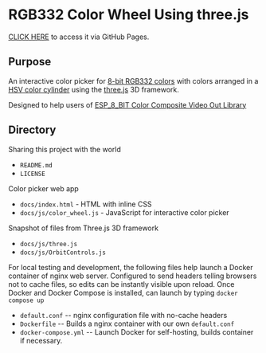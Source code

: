 # RGB332 Color Wheel Using three.js

[CLICK HERE](https://roger-random.github.io/RGB332_color_wheel_three.js/)
to access it via GitHub Pages.

## Purpose

An interactive color picker for
[8-bit RGB332 colors](https://github.com/Roger-random/ESP_8_BIT_composite#8-bit-color)
with colors arranged in a
[HSV color cylinder](https://en.wikipedia.org/wiki/HSL_and_HSV)
using the
[three.js](https://threejs.org) 3D framework.

Designed to help users of
[ESP_8_BIT Color Composite Video Out Library](https://github.com/Roger-random/ESP_8_BIT_composite)

## Directory

Sharing this project with the world
* `README.md`
* `LICENSE`

Color picker web app
* `docs/index.html` - HTML with inline CSS
* `docs/js/color_wheel.js` - JavaScript for interactive color picker

Snapshot of files from Three.js 3D framework
* `docs/js/three.js`
* `docs/js/OrbitControls.js`

For local testing and development, the following files help launch a Docker
container of nginx web server. Configured to send headers telling browsers
not to cache files, so edits can be instantly visible upon reload. Once
Docker and Docker Compose is installed, can launch by typing
`docker compose up`
* `default.conf` -- nginx configuration file with no-cache headers
* `Dockerfile` -- Builds a nginx container with our own `default.conf`
* `docker-compose.yml` -- Launch Docker for self-hosting, builds container if
necessary.
